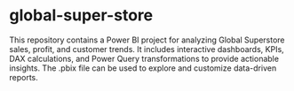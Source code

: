# global-super-store
This repository contains a Power BI project for analyzing Global Superstore sales, profit, and customer trends. It includes interactive dashboards, KPIs, DAX calculations, and Power Query transformations to provide actionable insights. The .pbix file can be used to explore and customize data-driven reports.
